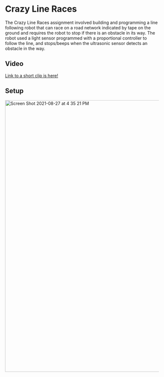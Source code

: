 
# Crazy Line Races
The Crazy Line Races assignment involved building and programming a line following robot that can race on a road network indicated by tape on the ground and requires the robot to stop if there is an obstacle in its way. The robot used a light sensor programmed with a proportional controller to follow the line, and stops/beeps when the ultrasonic sensor detects an obstacle in the way.

## Video 
[Link to a short clip is here!](https://youtu.be/E4yLEQxejY8)

## Setup
<img width="890" alt="Screen Shot 2021-08-27 at 4 35 21 PM" src="https://user-images.githubusercontent.com/49819466/131185665-871dc115-520c-464b-8f59-61a8dce80d01.png">


